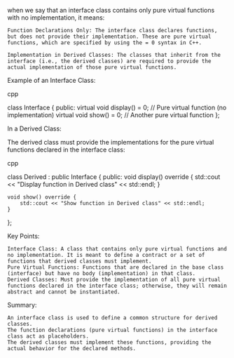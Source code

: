 when we say that an interface class contains only pure virtual functions with no implementation, it means:

    Function Declarations Only: The interface class declares functions, but does not provide their implementation. These are pure virtual functions, which are specified by using the = 0 syntax in C++.

    Implementation in Derived Classes: The classes that inherit from the interface (i.e., the derived classes) are required to provide the actual implementation of those pure virtual functions.

Example of an Interface Class:

cpp

class Interface {
public:
    virtual void display() = 0;  // Pure virtual function (no implementation)
    virtual void show() = 0;     // Another pure virtual function
};

In a Derived Class:

The derived class must provide the implementations for the pure virtual functions declared in the interface class:

cpp

class Derived : public Interface {
public:
    void display() override {
        std::cout << "Display function in Derived class" << std::endl;
    }

    void show() override {
        std::cout << "Show function in Derived class" << std::endl;
    }
};

Key Points:

    Interface Class: A class that contains only pure virtual functions and no implementation. It is meant to define a contract or a set of functions that derived classes must implement.
    Pure Virtual Functions: Functions that are declared in the base class (interface) but have no body (implementation) in that class.
    Derived Classes: Must provide the implementation of all pure virtual functions declared in the interface class; otherwise, they will remain abstract and cannot be instantiated.

Summary:

    An interface class is used to define a common structure for derived classes.
    The function declarations (pure virtual functions) in the interface class act as placeholders.
    The derived classes must implement these functions, providing the actual behavior for the declared methods.

